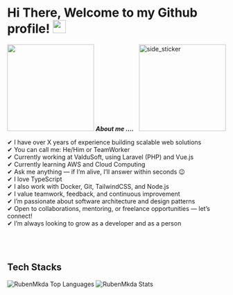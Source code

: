 <h1> Hi There, Welcome to my Github profile! <img src="https://github.com/abdoachhoubi/abdoachhoubi/blob/main/gifs/Hi.gif" width="30"></h1>

<img align="right" width=200px alt="side_sticker" src="https://i.pinimg.com/originals/45/47/64/454764dc1c3f772dd9957ff1b4d6893c.gif" />

<img src="https://media.giphy.com/media/iY8CRBdQXODJSCERIr/giphy.gif" width="200px">&nbsp;***About me ....***

✔ I have over X years of experience building scalable web solutions <br>
✔ You can call me: He/Him or TeamWorker <br>
✔ Currently working at ValduSoft, using Laravel (PHP) and Vue.js <br>
✔ Currently learning AWS and Cloud Computing <br>
✔ Ask me anything — if I’m alive, I’ll answer within seconds 😉 <br>
✔ I love TypeScript <br>
✔ I also work with Docker, Git, TailwindCSS, and Node.js <br>
✔ I value teamwork, feedback, and continuous improvement <br>
✔ I’m passionate about software architecture and design patterns <br>
✔ Open to collaborations, mentoring, or freelance opportunities — let’s connect! <br>
✔ I’m always looking to grow as a developer and as a person <br> <br> <br> <br>

## Tech Stacks

<img src="https://github-readme-stats.vercel.app/api/top-langs/?username=rubenmkda&layout=compact&theme=dark&bg_color=0A0A0A" alt="RubenMkda Top Languages"/>
<img src="https://github-readme-stats.vercel.app/api?username=rubenmkda&show_icons=true&theme=dark&bg_color=0A0A0A" alt="RubenMkda Stats"/>
